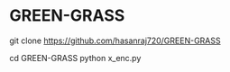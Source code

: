 # GREEN-GRASS

git clone https://github.com/hasanraj720/GREEN-GRASS

cd GREEN-GRASS
python x_enc.py
